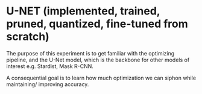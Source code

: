 # U-NET (implemented, trained, pruned, quantized, fine-tuned from scratch)

The purpose of this experiment is to get familiar with the optimizing pipeline,
and the U-Net model, which is the backbone for other models of interest e.g.
Stardist, Mask R-CNN.

A consequential goal is to learn how much optimization we can siphon while maintaining/
improving accuracy.